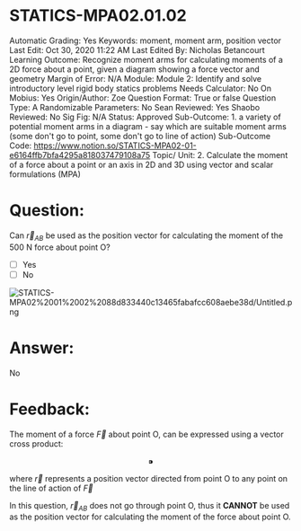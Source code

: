 # STATICS-MPA02.01.02

Automatic Grading: Yes
Keywords: moment, moment arm, position vector
Last Edit: Oct 30, 2020 11:22 AM
Last Edited By: Nicholas Betancourt
Learning Outcome: Recognize moment arms for calculating moments of a 2D force about a point, given a diagram showing a force vector and geometry
Margin of Error: N/A
Module: Module 2: Identify and solve introductory level rigid body statics problems
Needs Calculator: No
On Mobius: Yes
Origin/Author: Zoe
Question Format: True or false
Question Type: A
Randomizable Parameters: No
Sean Reviewed: Yes
Shaobo Reviewed: No
Sig Fig: N/A
Status: Approved
Sub-Outcome: 1. a variety of potential moment arms in a diagram - say which are suitable moment arms (some don't go to point, some don't go to line of action)
Sub-Outcome Code: https://www.notion.so/STATICS-MPA02-01-e6164ffb7bfa4295a818037479108a75
Topic/ Unit: 2. Calculate the moment of a force about a point or an axis in 2D and 3D using vector and scalar formulations (MPA)

# Question:

Can $\overrightarrow{r}_{AB}$ be used as the position vector for calculating the moment of the 500 N force about point O?

- [ ]  Yes
- [ ]  No

![STATICS-MPA02%2001%2002%2088d833440c13465fabafcc608aebe38d/Untitled.png](STATICS-MPA02%2001%2002%2088d833440c13465fabafcc608aebe38d/Untitled.png)

# Answer:

No

# Feedback:

The moment of a force $\overrightarrow{F}$ about point O, can be expressed using a vector cross product:

$$ ⁍$$

where $\overrightarrow{r}$ represents a position vector directed from point O to any point on the line of action of $\overrightarrow{F}$

In this question, $\overrightarrow{r}_{AB}$ does not go through point O, thus it **CANNOT** be used as the position vector for calculating the moment of the force about point O.